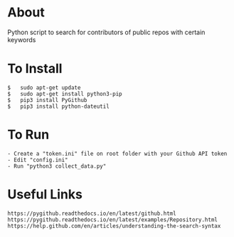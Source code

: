# About

Python script to search for contributors of public repos with certain keywords

# To Install

```
$   sudo apt-get update
$   sudo apt-get install python3-pip
$   pip3 install PyGithub
$   pip3 install python-dateutil
```

# To Run

```
- Create a "token.ini" file on root folder with your Github API token
- Edit "config.ini"
- Run "python3 collect_data.py"
```

# Useful Links

```
https://pygithub.readthedocs.io/en/latest/github.html
https://pygithub.readthedocs.io/en/latest/examples/Repository.html
https://help.github.com/en/articles/understanding-the-search-syntax
```